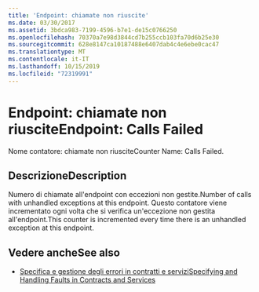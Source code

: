 ```yaml
---
title: 'Endpoint: chiamate non riuscite'
ms.date: 03/30/2017
ms.assetid: 3bdca983-7199-4596-b7e1-de15c0766250
ms.openlocfilehash: 70370a7e98d3844cd7b255ccb103fa70d6b25e30
ms.sourcegitcommit: 628e8147ca10187488e6407dab4c4e6ebe0cac47
ms.translationtype: MT
ms.contentlocale: it-IT
ms.lasthandoff: 10/15/2019
ms.locfileid: "72319991"
---
```

# <a name="endpoint-calls-failed"></a><span data-ttu-id="9ae5f-102">Endpoint: chiamate non riuscite</span><span class="sxs-lookup"><span data-stu-id="9ae5f-102">Endpoint: Calls Failed</span></span>
<span data-ttu-id="9ae5f-103">Nome contatore: chiamate non riuscite</span><span class="sxs-lookup"><span data-stu-id="9ae5f-103">Counter Name: Calls Failed.</span></span>  
  
## <a name="description"></a><span data-ttu-id="9ae5f-104">Descrizione</span><span class="sxs-lookup"><span data-stu-id="9ae5f-104">Description</span></span>  
 <span data-ttu-id="9ae5f-105">Numero di chiamate all'endpoint con eccezioni non gestite.</span><span class="sxs-lookup"><span data-stu-id="9ae5f-105">Number of calls with unhandled exceptions at this endpoint.</span></span> <span data-ttu-id="9ae5f-106">Questo contatore viene incrementato ogni volta che si verifica un'eccezione non gestita all'endpoint.</span><span class="sxs-lookup"><span data-stu-id="9ae5f-106">This counter is incremented every time there is an unhandled exception at this endpoint.</span></span>  
  
## <a name="see-also"></a><span data-ttu-id="9ae5f-107">Vedere anche</span><span class="sxs-lookup"><span data-stu-id="9ae5f-107">See also</span></span>

- [<span data-ttu-id="9ae5f-108">Specifica e gestione degli errori in contratti e servizi</span><span class="sxs-lookup"><span data-stu-id="9ae5f-108">Specifying and Handling Faults in Contracts and Services</span></span>](../../specifying-and-handling-faults-in-contracts-and-services.md)
